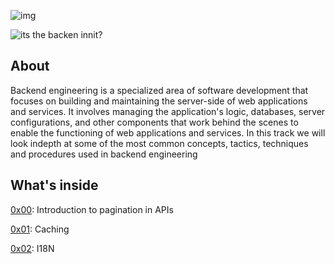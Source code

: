 ![img](https://assets.imaginablefutures.com/media/images/ALX_Logo.max-200x150.png)

![its the backen innit?](https://media0.giphy.com/media/ZxO4lQZw67O9DGZr8o/200w.webp?cid=ecf05e47wjorevnevlwikpv6h5yl257hc2rfdvu2gu2x4doz&ep=v1_gifs_search&rid=200w.webp&ct=g)

## About
Backend engineering is a specialized area of software development that focuses on building and maintaining the server-side of web applications and services. It involves managing the application's logic, databases, server configurations, and other components that work behind the scenes to enable the functioning of web applications and services. In this track we will look indepth at some of the most common concepts, tactics, techniques and procedures used in backend engineering

## What's inside

[0x00](0x00-pagination): Introduction to pagination in APIs

[0x01](0x01-caching): Caching

[0x02](0x02-i18n): I18N

